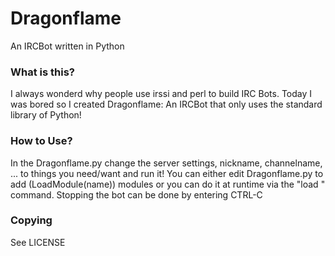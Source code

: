 # Dragonflame
An IRCBot written in Python

### What is this?
I always wonderd why people use irssi and perl to build IRC Bots. 
Today I was bored so I created Dragonflame: An IRCBot that only uses the standard library of Python!

### How to Use?
In the Dragonflame.py change the server settings, nickname, channelname, ... to things you need/want and run it!
You can either edit Dragonflame.py to add (LoadModule(name)) modules or you can do it at runtime via the "load <name>" command.
Stopping the bot can be done by entering CTRL-C

### Copying
See LICENSE
